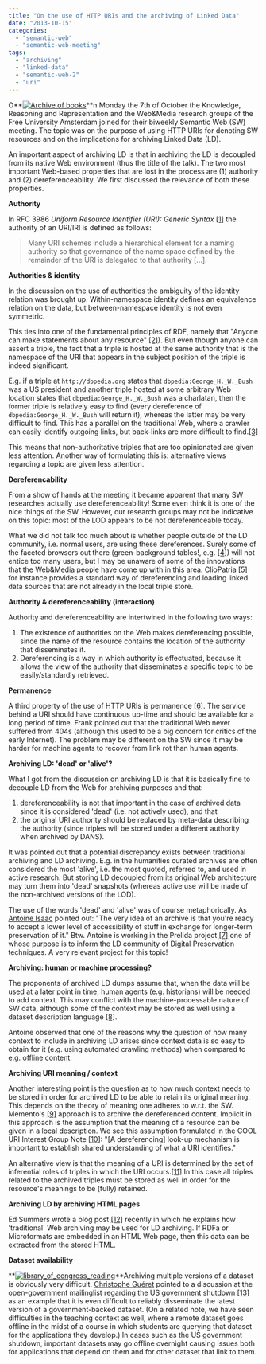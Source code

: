 ```yaml
---
title: "On the use of HTTP URIs and the archiving of Linked Data"
date: "2013-10-15"
categories: 
  - "semantic-web"
  - "semantic-web-meeting"
tags: 
  - "archiving"
  - "linked-data"
  - "semantic-web-2"
  - "uri"
---
```


O**[![](images/Archives_Fotolia_27307847_©-Christophe-Fouquin-Fotolia.com_1-1024x682.jpg "Archive of books")](http://krr.cs.vu.nl/wp-content/uploads/2013/10/Archives_Fotolia_27307847_©-Christophe-Fouquin-Fotolia.com_1.jpg)**n Monday the 7th of October the Knowledge, Reasoning and Representation and the Web&Media research groups of the Free University Amsterdam joined for their biweekly Semantic Web (SW) meeting. The topic was on the purpose of using HTTP URIs for denoting SW resources and on the implications for archiving Linked Data (LD).

An important aspect of archiving LD is that in archiving the LD is decoupled from its native Web environment (thus the title of the talk). The two most important Web-based properties that are lost in the process are (1) authority and (2) dereferenceability. We first discussed the relevance of both these properties.

**Authority**

In RFC 3986 _Uniform Resource Identifier (URI): Generic Syntax_ [\[1\]](https://tools.ietf.org/html/rfc3986#section-3.2) the authority of an URI/IRI is defined as follows:

> Many URI schemes include a hierarchical element for a naming authority so that governance of the name space defined by the remainder of the URI is delegated to that authority \[...\].

**Authorities & identity**

In the discussion on the use of authorities the ambiguity of the identity relation was brought up. Within-namespace identity defines an equivalence relation on the data, but between-namespace identity is not even symmetric.

This ties into one of the fundamental principles of RDF, namely that "Anyone can make statements about any resource" [\[2\]](http://www.w3.org/TR/2003/PR-rdf-concepts-20031215/#section-anyone)). But even though anyone can assert a triple, the fact that a triple is hosted at the same authority that is the namespace of the URI that appears in the subject position of the triple is indeed significant.

E.g. if a triple at `http://dbpedia.org` states that `dbpedia:George_H._W._Bush` was a US president and another triple hosted at some arbitrary Web location states that `dbpedia:George_H._W._Bush` was a charlatan, then the former triple is relatively easy to find (every dereference of `dbpedia:George_H._W._Bush` will return it), whereas the latter may be very difficult to find. This has a parallel on the traditional Web, where a crawler can easily identify outgoing links, but back-links are more difficult to find.[\[3\]](http://badfactor.com/how-to-get-backlinks-the-ultimate-guide/)

This means that non-authoritative triples that are too opinionated are given less attention. Another way of formulating this is: alternative views regarding a topic are given less attention.

**Dereferencability**

From a show of hands at the meeting it became apparent that many SW researches actually use dereferenceability! Some even think it is one of the nice things of the SW. However, our research groups may not be indicative on this topic: most of the LOD appears to be not dereferenceable today.

What we did not talk too much about is whether people outside of the LD community, i.e. normal users, are using these dereferences. Surely some of the faceted browsers out there (green-background tables!, e.g. [\[4\]](http://dbpedia.org/ontology/Person)) will not entice too many users, but I may be unaware of some of the innovations that the Web&Media people have come up with in this area. ClioPatria [\[5\]](http://cliopatria.swi-prolog.org/home) for instance provides a standard way of dereferencing and loading linked data sources that are not already in the local triple store.

**Authority & dereferenceability (interaction)**

Authority and dereferenceability are intertwined in the following two ways:

1. The existence of authorities on the Web makes dereferencing possible, since the name of the resource contains the location of the authority that disseminates it.
2. Dereferencing is a way in which authority is effectuated, because it allows the view of the authority that disseminates a specific topic to be easily/standardly retrieved.

**Permanence**

A third property of the use of HTTP URIs is permanence [\[6\]](http://www.w3.org/Provider/Style/URI.html). The service behind a URI should have continuous up-time and should be available for a long period of time. Frank pointed out that the traditional Web never suffered from 404s (although this used to be a big concern for critics of the early Internet). The problem may be different on the SW since it may be harder for machine agents to recover from link rot than human agents.

**Archiving LD: 'dead' or 'alive'?**

What I got from the discussion on archiving LD is that it is basically fine to decouple LD from the Web for archiving purposes and that:

1. dereferenceability is not that important in the case of archived data since it is considered 'dead' (i.e. not actively used), and that
2. the original URI authority should be replaced by meta-data describing the authority (since triples will be stored under a different authority when archived by DANS).

It was pointed out that a potential discrepancy exists between traditional archiving and LD archiving. E.g. in the humanities curated archives are often considered the most 'alive', i.e. the most quoted, referred to, and used in active research. But storing LD decoupled from its original Web architecture may turn them into 'dead' snapshots (whereas active use will be made of the non-archived versions of the LOD).

The use of the words 'dead' and 'alive' was of course metaphorically. As [Antoine Isaac](http://www.few.vu.nl/~aisaac/) pointed out: "The very idea of an archive is that you're ready to accept a lower level of accessibility of stuff in exchange for longer-term preservation of it." Btw. Antoine is working in the Prelida project [\[7\]](http://www.prelida.eu/) one of whose purpose is to inform the LD community of Digital Preservation techniques. A very relevant project for this topic!

**Archiving: human or machine processing?**

The proponents of archived LD dumps assume that, when the data will be used at a later point in time, human agents (e.g. historians) will be needed to add context. This may conflict with the machine-processable nature of SW data, although some of the context may be stored as well using a dataset description language [\[8\]](http://www.w3.org/TR/void/).

Antoine observed that one of the reasons why the question of how many context to include in archiving LD arises since context data is so easy to obtain for it (e.g. using automated crawling methods) when compared to e.g. offline content.

**Archiving URI meaning / context**

Another interesting point is the question as to how much context needs to be stored in order for archived LD to be able to retain its original meaning. This depends on the theory of meaning one adheres to w.r.t. the SW. Memento's [\[9\]](http://mementoweb.org/depot/native/dbpedia/) approach is to archive the dereferenced content. Implicit in this approach is the assumption that the meaning of a resource can be given in a local description. We see this assumption formulated in the COOL URI Interest Group Note [\[10\]](http://www.w3.org/TR/2008/NOTE-cooluris-20081203/#semweb): "\[A dereferencing\] look-up mechanism is important to establish shared understanding of what a URI identifies."

An alternative view is that the meaning of a URI is determined by the set of inferential roles of triples in which the URI occurs.[\[11\]](http://www.iep.utm.edu/conc-rol/#SH1a) In this case all triples related to the archived triples must be stored as well in order for the resource's meanings to be (fully) retained.

**Archiving LD by archiving HTML pages**

Ed Summers wrote a blog post [\[12\]](http://inkdroid.org/journal/2013/09/30/preserving-linked-data/) recently in which he explains how 'traditional' Web archiving may be used for LD archiving. If RDFa or Microformats are embedded in an HTML Web page, then this data can be extracted from the stored HTML.

**Dataset availability**

**[![](images/library_of_congress_reading.jpg "library_of_congress_reading")](http://krr.cs.vu.nl/wp-content/uploads/2013/10/library_of_congress_reading.jpg)**Archiving multiple versions of a dataset is obviously very difficult. [Christophe Guéret](http://www.few.vu.nl/~cgueret/) pointed to a discussion at the open-government mailinglist regarding the US government shutdown [\[13\]](http://lists.okfn.org/pipermail/open-government/2013-October/003157.html) as an example that it is even difficult to reliably disseminate the latest version of a government-backed dataset. (On a related note, we have seen difficulties in the teaching context as well, where a remote dataset goes offline in the midst of a course in which students are querying that dataset for the applications they develop.) In cases such as the US government shutdown, important datasets may go offline overnight causing issues both for applications that depend on them and for other dataset that link to them.
